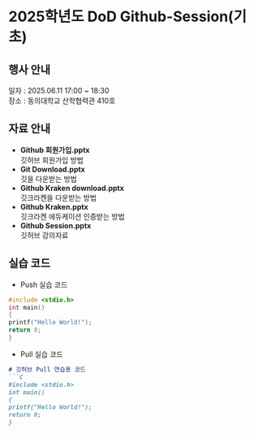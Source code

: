 # 2025학년도 DoD Github-Session(기초)

## 행사 안내
일자 : 2025.06.11 17:00 ~ 18:30<br>
장소 : 동의대학교 산학협력관 410호

## 자료 안내
- __Github 회원가입.pptx__<br>
  깃허브 회원가입 방법
- __Git Download.pptx__<br>
  깃을 다운받는 방법
- __Github Kraken download.pptx__<br>
  깃크라켄을 다운받는 방법
- __Github Kraken.pptx__<br>
  깃크라켄 에듀케이션 인증받는 방법
- __Github Session.pptx__<br>
  깃허브 강의자료

## 실습 코드
- Push 실습 코드
```C
#include <stdio.h>
int main()
{
printf("Hello World!");
return 0;
}
```
- Pull 실습 코드
```markdown
# 깃허브 Pull 연습용 코드
```C
#include <stdio.h>
int main()
{
printf("Hello World!");
return 0;
}
